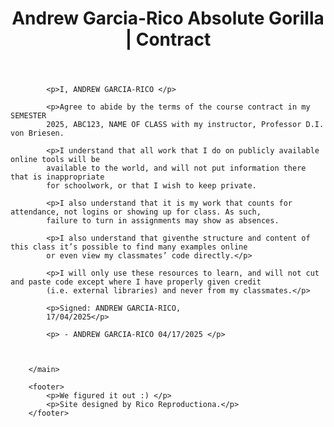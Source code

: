 <!DOCTYPE html>
<html lang="en">
           <meta charset="UTF-8">
        <meta name="viewport" content="width=device-width, initial-scale=1.0">
        <title>Andrew Garcia-Rico Absolute Gorilla | ITSC1110 | You can gome back to my <a href="webpages.charlotte.edu/agarci75"> School Home Page</a></title>
     <link rel="stylesheet" href="styles/default.css">
     <script src="https://lint.page/kit/21b912.js" crossorigin="anonymous"></script>
    <link rel="stylesheet" href="https://lint.page/accumulus/assets/accumulus.css" crossorigin="anonymous" class="accumulusDependency"><script src="https://lint.page/accumulus/assets/jab.min.js" async="" crossorigin="anonymous" class="accumulusDependency"></script><script src="https://lint.page/accumulus/assets/viewer/viewer.js" async="" crossorigin="anonymous" class="accumulusDependency"></script></head>
    <body>
        <header>
            <h1>Andrew Garcia-Rico Absolute Gorilla | Contract  </h1>  
        </header>
        <main>
		
            <p>I, ANDREW GARCIA-RICO </p>
            
            <p>Agree to abide by the terms of the course contract in my SEMESTER
            2025, ABC123, NAME OF CLASS with my instructor, Professor D.I. von Briesen. 
            
            <p>I understand that all work that I do on publicly available online tools will be
            available to the world, and will not put information there that is inappropriate
            for schoolwork, or that I wish to keep private. 

            <p>I also understand that it is my work that counts for attendance, not logins or showing up for class. As such,
            failure to turn in assignments may show as absences. 
            
            <p>I also understand that giventhe structure and content of this class it’s possible to find many examples online
            or even view my classmates’ code directly.</p>
            
            <p>I will only use these resources to learn, and will not cut and paste code except where I have properly given credit
            (i.e. external libraries) and never from my classmates.</p>
            
            <p>Signed: ANDREW GARCIA-RICO,
            17/04/2025</p>

            <p> - ANDREW GARCIA-RICO 04/17/2025 </p>

    
    
        </main>
    
        <footer>
            <p>We figured it out :) </p>
            <p>Site designed by Rico Reproductiona.</p>
        </footer>
    
